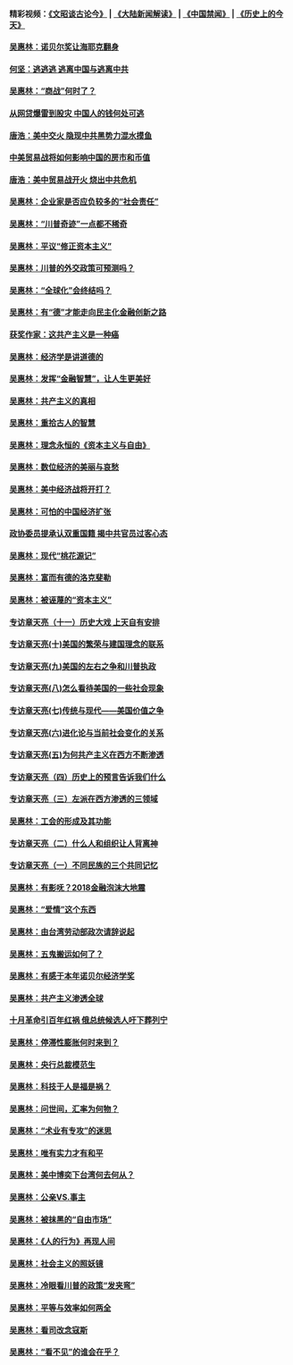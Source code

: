 #### 精彩视频：[《文昭谈古论今》](https://github.com/gfw-breaker/wenzhao/blob/master/README.md?t=01011831) | [《大陆新闻解读》](https://github.com/gfw-breaker/ntdtv-comedy/blob/master/README.md?t=01011831) | [《中国禁闻》](https://github.com/gfw-breaker/ntdtv-news/blob/master/README.md?t=01011831) | [《历史上的今天》](https://github.com/gfw-breaker/today-in-history/blob/master/README.md?t=01011831) 

#### [吴惠林：诺贝尔奖让海耶克翻身](../pages/nsc423/n10890049.md?t=01011831) 

#### [何坚：逃逃逃 逃离中国与逃离中共](../pages/nsc423/n10592891.md?t=01011831) 

#### [吴惠林：“商战”何时了？](../pages/nsc423/n10573558.md?t=01011831) 

#### [从网贷爆雷到股灾 中国人的钱何处可逃](../pages/nsc423/n10572800.md?t=01011831) 

#### [唐浩：美中交火 隐现中共黑势力混水摸鱼](../pages/nsc423/n10544040.md?t=01011831) 

#### [中美贸易战将如何影响中国的房市和币值](../pages/nsc423/n10543697.md?t=01011831) 

#### [唐浩：美中贸易战开火 烧出中共危机](../pages/nsc423/n10540126.md?t=01011831) 

#### [吴惠林：企业家是否应负较多的“社会责任”](../pages/nsc423/n10535022.md?t=01011831) 

#### [吴惠林：“川普奇迹”一点都不稀奇](../pages/nsc423/n10512808.md?t=01011831) 

#### [吴惠林：平议“修正资本主义”](../pages/nsc423/n10495724.md?t=01011831) 

#### [吴惠林：川普的外交政策可预测吗？](../pages/nsc423/n10462387.md?t=01011831) 

#### [吴惠林：“全球化”会终结吗？](../pages/nsc423/n10452838.md?t=01011831) 

#### [吴惠林：有“德”才能走向民主化金融创新之路](../pages/nsc423/n10432292.md?t=01011831) 

#### [获奖作家：这共产主义是一种癌](../pages/nsc423/n10431541.md?t=01011831) 

#### [吴惠林：经济学是讲道德的](../pages/nsc423/n10398014.md?t=01011831) 

#### [吴惠林：发挥“金融智慧”，让人生更美好](../pages/nsc423/n10375019.md?t=01011831) 

#### [吴惠林：共产主义的真相](../pages/nsc423/n10351394.md?t=01011831) 

#### [吴惠林：重拾古人的智慧](../pages/nsc423/n10337691.md?t=01011831) 

#### [吴惠林：理念永恒的《资本主义与自由》](../pages/nsc423/n10316274.md?t=01011831) 

#### [吴惠林：数位经济的美丽与哀愁](../pages/nsc423/n10292946.md?t=01011831) 

#### [吴惠林：美中经济战将开打？](../pages/nsc423/n10258825.md?t=01011831) 

#### [吴惠林：可怕的中国经济扩张](../pages/nsc423/n10219147.md?t=01011831) 

#### [政协委员提承认双重国籍 揭中共官员过客心态](../pages/nsc423/n10208809.md?t=01011831) 

#### [吴惠林：现代“桃花源记”](../pages/nsc423/n10185234.md?t=01011831) 

#### [吴惠林：富而有德的洛克斐勒](../pages/nsc423/n10142264.md?t=01011831) 

#### [吴惠林：被诬蔑的“资本主义”](../pages/nsc423/n10124816.md?t=01011831) 

#### [专访章天亮（十一）历史大戏 上天自有安排](../pages/nsc423/n10094905.md?t=01011831) 

#### [专访章天亮(十)美国的繁荣与建国理念的联系](../pages/nsc423/n10094899.md?t=01011831) 

#### [专访章天亮(九)美国的左右之争和川普执政](../pages/nsc423/n10094889.md?t=01011831) 

#### [专访章天亮(八)怎么看待美国的一些社会现象](../pages/nsc423/n10094857.md?t=01011831) 

#### [专访章天亮(七)传统与现代——美国价值之争](../pages/nsc423/n10093140.md?t=01011831) 

#### [专访章天亮(六)进化论与当前社会变化的关系](../pages/nsc423/n10092036.md?t=01011831) 

#### [专访章天亮(五)为何共产主义在西方不断渗透](../pages/nsc423/n10083620.md?t=01011831) 

#### [专访章天亮（四）历史上的预言告诉我们什么](../pages/nsc423/n10083606.md?t=01011831) 

#### [专访章天亮（三）左派在西方渗透的三领域](../pages/nsc423/n10081115.md?t=01011831) 

#### [吴惠林：工会的形成及其功能](../pages/nsc423/n10080633.md?t=01011831) 

#### [专访章天亮（二）什么人和组织让人背离神](../pages/nsc423/n10076637.md?t=01011831) 

#### [专访章天亮（一）不同民族的三个共同记忆](../pages/nsc423/n10074188.md?t=01011831) 

#### [吴惠林：有影呒？2018金融泡沫大地震](../pages/nsc423/n10040534.md?t=01011831) 

#### [吴惠林：“爱情”这个东西](../pages/nsc423/n10019423.md?t=01011831) 

#### [吴惠林：由台湾劳动部政次请辞说起](../pages/nsc423/n9979679.md?t=01011831) 

#### [吴惠林：五鬼搬运如何了？](../pages/nsc423/n9925338.md?t=01011831) 

#### [吴惠林：有感于本年诺贝尔经济学奖](../pages/nsc423/n9871883.md?t=01011831) 

#### [吴惠林：共产主义渗透全球](../pages/nsc423/n9812748.md?t=01011831) 

#### [十月革命引百年红祸 俄总统候选人吁下葬列宁](../pages/nsc423/n9810182.md?t=01011831) 

#### [吴惠林：停滞性膨胀何时来到？](../pages/nsc423/n9764136.md?t=01011831) 

#### [吴惠林：央行总裁模范生](../pages/nsc423/n9728134.md?t=01011831) 

#### [吴惠林：科技于人是福是祸？](../pages/nsc423/n9672982.md?t=01011831) 

#### [吴惠林：问世间，汇率为何物？](../pages/nsc423/n9621788.md?t=01011831) 

#### [吴惠林：“术业有专攻”的迷思](../pages/nsc423/n9580363.md?t=01011831) 

#### [吴惠林：唯有实力才有和平](../pages/nsc423/n9529599.md?t=01011831) 

#### [吴惠林：美中博奕下台湾何去何从？](../pages/nsc423/n9483598.md?t=01011831) 

#### [吴惠林：公亲VS.事主](../pages/nsc423/n9425637.md?t=01011831) 

#### [吴惠林：被抹黑的“自由市场”](../pages/nsc423/n9351545.md?t=01011831) 

#### [吴惠林：《人的行为》再现人间](../pages/nsc423/n9296339.md?t=01011831) 

#### [吴惠林：社会主义的照妖镜](../pages/nsc423/n9243460.md?t=01011831) 

#### [吴惠林：冷眼看川普的政策“发夹弯”](../pages/nsc423/n9120684.md?t=01011831) 

#### [吴惠林：平等与效率如何两全](../pages/nsc423/n9075430.md?t=01011831) 

#### [吴惠林：看司改念寇斯](../pages/nsc423/n9024915.md?t=01011831) 

#### [吴惠林：“看不见”的谁会在乎？](../pages/nsc423/n8977488.md?t=01011831) 

